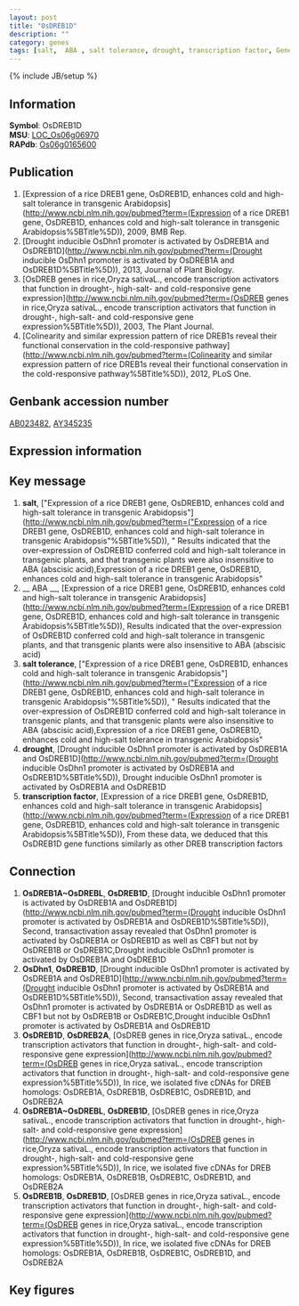 ```yaml
---
layout: post
title: "OsDREB1D"
description: ""
category: genes
tags: [salt,  ABA , salt tolerance, drought, transcription factor, Gene]
---
```

{% include JB/setup %}

## Information
__Symbol__: OsDREB1D  
__MSU__: [LOC_Os06g06970](http://rice.plantbiology.msu.edu/cgi-bin/ORF_infopage.cgi?orf=LOC_Os06g06970)  
__RAPdb__: [Os06g0165600](http://rapdb.dna.affrc.go.jp/viewer/gbrowse_details/irgsp1?name=Os06g0165600)  

## Publication
1. [Expression of a rice DREB1 gene, OsDREB1D, enhances cold and high-salt tolerance in transgenic Arabidopsis](http://www.ncbi.nlm.nih.gov/pubmed?term=(Expression of a rice DREB1 gene, OsDREB1D, enhances cold and high-salt tolerance in transgenic Arabidopsis%5BTitle%5D)), 2009, BMB Rep.
2. [Drought inducible OsDhn1 promoter is activated by OsDREB1A and OsDREB1D](http://www.ncbi.nlm.nih.gov/pubmed?term=(Drought inducible OsDhn1 promoter is activated by OsDREB1A and OsDREB1D%5BTitle%5D)), 2013, Journal of Plant Biology.
3. [OsDREB genes in rice,Oryza sativaL., encode transcription activators that function in drought-, high-salt- and cold-responsive gene expression](http://www.ncbi.nlm.nih.gov/pubmed?term=(OsDREB genes in rice,Oryza sativaL., encode transcription activators that function in drought-, high-salt- and cold-responsive gene expression%5BTitle%5D)), 2003, The Plant Journal.
4. [Colinearity and similar expression pattern of rice DREB1s reveal their functional conservation in the cold-responsive pathway](http://www.ncbi.nlm.nih.gov/pubmed?term=(Colinearity and similar expression pattern of rice DREB1s reveal their functional conservation in the cold-responsive pathway%5BTitle%5D)), 2012, PLoS One.

## Genbank accession number
[AB023482](http://www.ncbi.nlm.nih.gov/nuccore/AB023482), [AY345235](http://www.ncbi.nlm.nih.gov/nuccore/AY345235)

## Expression information

## Key message
1. __salt__, ["Expression of a rice DREB1 gene, OsDREB1D, enhances cold and high-salt tolerance in transgenic Arabidopsis"](http://www.ncbi.nlm.nih.gov/pubmed?term=("Expression of a rice DREB1 gene, OsDREB1D, enhances cold and high-salt tolerance in transgenic Arabidopsis"%5BTitle%5D)), " Results indicated that the over-expression of OsDREB1D conferred cold and high-salt tolerance in transgenic plants, and that transgenic plants were also insensitive to ABA (abscisic acid),Expression of a rice DREB1 gene, OsDREB1D, enhances cold and high-salt tolerance in transgenic Arabidopsis"
2. __ ABA __, [Expression of a rice DREB1 gene, OsDREB1D, enhances cold and high-salt tolerance in transgenic Arabidopsis](http://www.ncbi.nlm.nih.gov/pubmed?term=(Expression of a rice DREB1 gene, OsDREB1D, enhances cold and high-salt tolerance in transgenic Arabidopsis%5BTitle%5D)),  Results indicated that the over-expression of OsDREB1D conferred cold and high-salt tolerance in transgenic plants, and that transgenic plants were also insensitive to ABA (abscisic acid)
3. __salt tolerance__, ["Expression of a rice DREB1 gene, OsDREB1D, enhances cold and high-salt tolerance in transgenic Arabidopsis"](http://www.ncbi.nlm.nih.gov/pubmed?term=("Expression of a rice DREB1 gene, OsDREB1D, enhances cold and high-salt tolerance in transgenic Arabidopsis"%5BTitle%5D)), " Results indicated that the over-expression of OsDREB1D conferred cold and high-salt tolerance in transgenic plants, and that transgenic plants were also insensitive to ABA (abscisic acid),Expression of a rice DREB1 gene, OsDREB1D, enhances cold and high-salt tolerance in transgenic Arabidopsis"
4. __drought__, [Drought inducible OsDhn1 promoter is activated by OsDREB1A and OsDREB1D](http://www.ncbi.nlm.nih.gov/pubmed?term=(Drought inducible OsDhn1 promoter is activated by OsDREB1A and OsDREB1D%5BTitle%5D)), Drought inducible OsDhn1 promoter is activated by OsDREB1A and OsDREB1D
5. __transcription factor__, [Expression of a rice DREB1 gene, OsDREB1D, enhances cold and high-salt tolerance in transgenic Arabidopsis](http://www.ncbi.nlm.nih.gov/pubmed?term=(Expression of a rice DREB1 gene, OsDREB1D, enhances cold and high-salt tolerance in transgenic Arabidopsis%5BTitle%5D)),  From these data, we deduced that this OsDREB1D gene functions similarly as other DREB transcription factors

## Connection
1. __OsDREB1A~OsDREBL__, __OsDREB1D__, [Drought inducible OsDhn1 promoter is activated by OsDREB1A and OsDREB1D](http://www.ncbi.nlm.nih.gov/pubmed?term=(Drought inducible OsDhn1 promoter is activated by OsDREB1A and OsDREB1D%5BTitle%5D)),  Second, transactivation assay revealed that OsDhn1 promoter is activated by OsDREB1A or OsDREB1D as well as CBF1 but not by OsDREB1B or OsDREB1C,Drought inducible OsDhn1 promoter is activated by OsDREB1A and OsDREB1D
2. __OsDhn1__, __OsDREB1D__, [Drought inducible OsDhn1 promoter is activated by OsDREB1A and OsDREB1D](http://www.ncbi.nlm.nih.gov/pubmed?term=(Drought inducible OsDhn1 promoter is activated by OsDREB1A and OsDREB1D%5BTitle%5D)),  Second, transactivation assay revealed that OsDhn1 promoter is activated by OsDREB1A or OsDREB1D as well as CBF1 but not by OsDREB1B or OsDREB1C,Drought inducible OsDhn1 promoter is activated by OsDREB1A and OsDREB1D
3. __OsDREB1D__, __OsDREB2A__, [OsDREB genes in rice,Oryza sativaL., encode transcription activators that function in drought-, high-salt- and cold-responsive gene expression](http://www.ncbi.nlm.nih.gov/pubmed?term=(OsDREB genes in rice,Oryza sativaL., encode transcription activators that function in drought-, high-salt- and cold-responsive gene expression%5BTitle%5D)),  In rice, we isolated five cDNAs for DREB homologs: OsDREB1A, OsDREB1B, OsDREB1C, OsDREB1D, and OsDREB2A
4. __OsDREB1A~OsDREBL__, __OsDREB1D__, [OsDREB genes in rice,Oryza sativaL., encode transcription activators that function in drought-, high-salt- and cold-responsive gene expression](http://www.ncbi.nlm.nih.gov/pubmed?term=(OsDREB genes in rice,Oryza sativaL., encode transcription activators that function in drought-, high-salt- and cold-responsive gene expression%5BTitle%5D)),  In rice, we isolated five cDNAs for DREB homologs: OsDREB1A, OsDREB1B, OsDREB1C, OsDREB1D, and OsDREB2A
5. __OsDREB1B__, __OsDREB1D__, [OsDREB genes in rice,Oryza sativaL., encode transcription activators that function in drought-, high-salt- and cold-responsive gene expression](http://www.ncbi.nlm.nih.gov/pubmed?term=(OsDREB genes in rice,Oryza sativaL., encode transcription activators that function in drought-, high-salt- and cold-responsive gene expression%5BTitle%5D)),  In rice, we isolated five cDNAs for DREB homologs: OsDREB1A, OsDREB1B, OsDREB1C, OsDREB1D, and OsDREB2A

## Key figures


